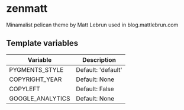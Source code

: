 zenmatt
=======

Minamalist pelican theme by Matt Lebrun used in blog.mattlebrun.com


## Template variables

Variable                | Description
----------------------- | ----------------------------------------------------
PYGMENTS_STYLE          | Default: 'default'
COPYRIGHT_YEAR          | Default: None
COPYLEFT                | Default: False
GOOGLE_ANALYTICS        | Default: None
